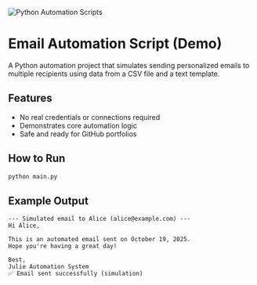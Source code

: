 ![Python Automation Scripts](https://raw.githubusercontent.com/julie-ai-projects/python-automation-scripts/main/banner.png)

# Email Automation Script (Demo)

A Python automation project that simulates sending personalized emails to multiple recipients using data from a CSV file and a text template.

## Features
- No real credentials or connections required
- Demonstrates core automation logic
- Safe and ready for GitHub portfolios

## How to Run
```bash
python main.py
```

## Example Output
```
--- Simulated email to Alice (alice@example.com) ---
Hi Alice,

This is an automated email sent on October 19, 2025.
Hope you're having a great day!

Best,
Julie Automation System
✅ Email sent successfully (simulation)
```
